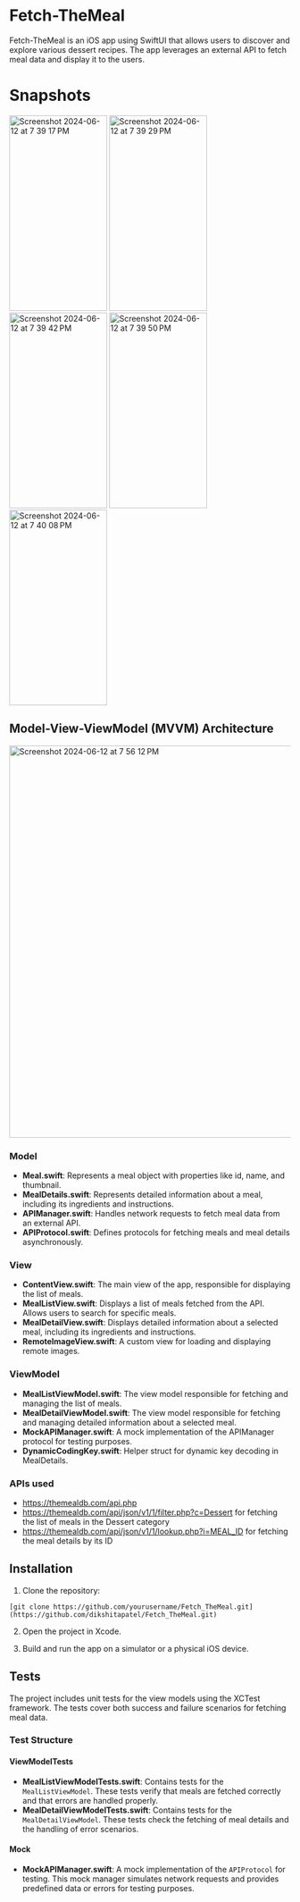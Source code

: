 # Fetch-TheMeal

Fetch-TheMeal is an iOS app using SwiftUI that allows users to discover and explore various dessert recipes. The app leverages an external API to fetch meal data and display it to the users.

# Snapshots

<img width="175" height="350" alt="Screenshot 2024-06-12 at 7 39 17 PM" src="https://github.com/dikshitapatel/Fetch_TheMeal-Dessert-App/assets/51240335/3ee1643e-cb81-4658-a234-fb9c52acaf4d">
<img width="175" height="350" alt="Screenshot 2024-06-12 at 7 39 29 PM" src="https://github.com/dikshitapatel/Fetch_TheMeal-Dessert-App/assets/51240335/88574885-3de0-4cff-8160-8ae987dcf5a4">
<img width="175" height="350" alt="Screenshot 2024-06-12 at 7 39 42 PM" src="https://github.com/dikshitapatel/Fetch_TheMeal-Dessert-App/assets/51240335/f7606a9e-e5cc-418f-ba4b-953cbc5ba4df">
<img width="175" height="350" alt="Screenshot 2024-06-12 at 7 39 50 PM" src="https://github.com/dikshitapatel/Fetch_TheMeal-Dessert-App/assets/51240335/5db97384-25cc-4811-8904-0b1cde2527b1">
<img width="175" height="350" alt="Screenshot 2024-06-12 at 7 40 08 PM" src="https://github.com/dikshitapatel/Fetch_TheMeal-Dessert-App/assets/51240335/be7aa459-6fde-40e6-8166-1ee1df4eb262">


## Model-View-ViewModel (MVVM) Architecture
<img width="702" alt="Screenshot 2024-06-12 at 7 56 12 PM" src="https://github.com/dikshitapatel/Fetch_TheMeal-Dessert-App/assets/51240335/869024ac-343a-4c39-9ca9-54082ddde1ef">


### Model

- **Meal.swift**: Represents a meal object with properties like id, name, and thumbnail.
- **MealDetails.swift**: Represents detailed information about a meal, including its ingredients and instructions.
- **APIManager.swift**: Handles network requests to fetch meal data from an external API.
- **APIProtocol.swift**: Defines protocols for fetching meals and meal details asynchronously.

### View

- **ContentView.swift**: The main view of the app, responsible for displaying the list of meals.
- **MealListView.swift**: Displays a list of meals fetched from the API. Allows users to search for specific meals.
- **MealDetailView.swift**: Displays detailed information about a selected meal, including its ingredients and instructions.
- **RemoteImageView.swift**: A custom view for loading and displaying remote images.

### ViewModel

- **MealListViewModel.swift**: The view model responsible for fetching and managing the list of meals.
- **MealDetailViewModel.swift**: The view model responsible for fetching and managing detailed information about a selected meal.
- **MockAPIManager.swift**: A mock implementation of the APIManager protocol for testing purposes.
- **DynamicCodingKey.swift**: Helper struct for dynamic key decoding in MealDetails.

### APIs used
- https://themealdb.com/api.php 
- https://themealdb.com/api/json/v1/1/filter.php?c=Dessert for fetching the list of meals in the  Dessert category
- https://themealdb.com/api/json/v1/1/lookup.php?i=MEAL_ID for fetching the meal details by its  ID

## Installation

1. Clone the repository:

```
[git clone https://github.com/yourusername/Fetch_TheMeal.git](https://github.com/dikshitapatel/Fetch_TheMeal.git)
```

2. Open the project in Xcode.

3. Build and run the app on a simulator or a physical iOS device.


## Tests

The project includes unit tests for the view models using the XCTest framework. The tests cover both success and failure scenarios for fetching meal data.

### Test Structure

#### ViewModelTests

- **MealListViewModelTests.swift**: Contains tests for the `MealListViewModel`. These tests verify that meals are fetched correctly and that errors are handled properly.
- **MealDetailViewModelTests.swift**: Contains tests for the `MealDetailViewModel`. These tests check the fetching of meal details and the handling of error scenarios.

#### Mock

- **MockAPIManager.swift**: A mock implementation of the `APIProtocol` for testing. This mock manager simulates network requests and provides predefined data or errors for testing purposes.

